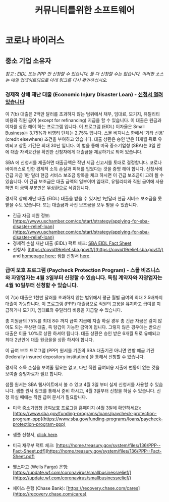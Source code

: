 ﻿---
title: 커뮤니티를위한 소프트웨어
layout: layout_home_ko
---

# 코로나 바이러스

<!--
## Thông tin cần thiết

Thông tin liên quan đến trạng thái của SARS-CoV-2 (COVID-19).

Phần này chưa được dịch sang ngôn ngữ của bạn.

## Cập nhật theo thời gian thực

Cập nhật về tình trạng của các thành phố khác nhau.

<details><summary>Tìm thông tin cập nhật cho thành phố của bạn.</summary>

### Cities
* [Chicago](#)
* [Los Angeles (LA)](#)
* [New York City (NYC)](#)
* [Washington D.C. (DC)](#)

</details>

<p></p>

-->
## 중소 기업 소유자

*참고 : EIDL 또는 PPP 만 신청할 수 있습니다. 둘 다 신청할 수는 없습니다. 이러한 소스는 매일 업데이트되므로 아래 링크를 다시 확인하십시오.*

### 경제적 상해 재난 대출 (Economic Injury Disaster Loan) - [신청서 열려 있습니다](https://covid19relief.sba.gov/#/)

<!-- <details><summary>Bấm vào đây để biết thêm chi tiết.</summary> -->
이 7(b) 대출은 2백만 달러를 초과하지 않는 범위에서 채무, 임대료, 모기지, 유틸리티 비용와 직원 급여 (except for refinancing) 지급을 할 수 있습니다. 이 대출은 원금과 이자를 상환 해야 하는 프로그램 입니다. 이 프로그램 (EIDL) 이자율은 Small Business는 3.75%과 비영리 단체는 2.75% 입니다. 스몰 비지니스 한에서 ‘기타 신용’ (credit elsewhere) 조건을 부여하고 있습니다. 대출 상환은 승인 받은 11개월 뒤로 유예되고 상환 기간은 최대 30년 입니다. 이 법을 통해 미국 중소기업청 (SBA)는 3일 안에 대출 자격요건을 확인한 신청자에게 대출금을 제공하기로 되어 있습니다.

SBA 에 신청서를 제출하면 대출금액은 작년 세금 신고서를 토대로 결정합니다. 코로나 바이러스로 인한 경제적 소득 손실과 피해를 입었다는 것을 증명 해야 합니다. 신청서에 긴급 자금 1만 달러 현금 서비스 보조금 항목을 체크 하시면 이 긴급 보조금이 고려 될 수 있습니다. 이 긴급 보조금은 대출 금액의 일부이며 임대료, 유틸리티와 직원 급여에 사용하면 이 금액 부분만은 무상환으로 삭감됩니다. 

경제적 상해 재난 대출 (EIDL) 대출을 받을 수 있지만 1만달러 현금 서비스 보조금을 못 받을 수도 있습니다. 또는 대출금과 사전 보조금을 모두 받을 수 있습니다. 

* 긴급 자금 지원 정보: [https://www.uschamber.com/co/start/strategy/applying-for-sba-disaster-relief-loan](https://www.uschamber.com/co/start/strategy/applying-for-sba-disaster-relief-loan)
* 경제적 손실 재난 대출 (EIDL) 팩트 체크: [SBA EIDL Fact Sheet](https://www.uschamber.com/co/start/strategy/applying-for-sba-disaster-relief-loan)
* 신청서: [https://covid19relief.sba.gov/#/](https://covid19relief.sba.gov/#/) and [homepage here](https://www.sba.gov/page/coronavirus-covid-19-small-business-guidance-loan-resources#section-header-2); 샘플 신청서 [here](https://drive.google.com/file/d/1xEyXtSi4FHOkV7OZLZG1vx2f2WovZtJC/view?usp=sharing).

<!-- </details> -->

<p></p>

### 급여 보호 프로그램 (Paycheck Protection Program) - 스몰 비즈니스와 자영업자는 4월 3일부터 신청할 수 있습니다. 독립 계약자와 자영업자는 4월 10일부터 신청할 수 있습니다.

<!-- <details><summary>Bấm vào đây để biết thêm chi tiết.</summary> -->
이 7(a) 대출은 1천만 달러를 초과하지 않는 범위에서 평균 월별 급여의 최대 2.5배까지 대출이 가능합니다. 이 프로그램 (PPP) 대출금으로 직원의 고용을 유지하고 급여를 지급하거나 모기지, 임대료와 유틸리티 비용을 지급할 수 있습니다. 

총 지원금의 75%를 최대 8주 까지 급여 지급에 지출 하실 경우 총 긴급 자금은 갚지 않아도 되는 무상환 대출, 즉 탕갑이 가능한 금액이 됩니다. 그렇지 않은 경우에는 받으신 대출은 이율 1.0%로 상환 하셔야 됩니다. 대출 상환은 승인 받은 6개월 뒤로 유예되고 최대 2년안에 대출 원금을을 상환 하셔야 합니다. 

이 급여 보호 프로그램 (PPP) 원서를 기존의 SBA 대출기관 아니면 연방 예금 기관 (federally insured depository institution) 을 통해서 신청할 수 있습니다. 

경제적 소득 손실을 보여줄 필요는 없고, 다만 직원 급여비용 지출에 변동이 없는 것을 보여줄 증빙자료가 필요 합니다. 

샘플 원서는 SBA 웹사이트에서 볼 수 있고 4월 3일 부터 실제 신청서를 사용할 수 있습니다. 샘플 원서 링크를 통해서 준비 하시고, 4월 3일부터 신청을 하실 수 있습니다. 신청 하실 때에는 직원 급여 문서가 필요합니다. 

* 미국 중소기업청 금여보호 프로그램 홈페이지 (4월 3일에 확인하세요):
[https://www.sba.gov/funding-programs/loans/paycheck-protection-program-ppp](https://www.sba.gov/funding-programs/loans/paycheck-protection-program-ppp)

* 샘플 신청서, [click here](https://home.treasury.gov/system/files/136/Paycheck-Protection-Program-Application-3-30-2020-v3.pdf).

* 미국 재무부 팩트 체크: [https://home.treasury.gov/system/files/136/PPP--Fact-Sheet.pdf](https://home.treasury.gov/system/files/136/PPP--Fact-Sheet.pdf)

* 웰스파고 (Wells Fargo) 은행: [https://update.wf.com/coronavirus/smallbusinessrelief/](https://update.wf.com/coronavirus/smallbusinessrelief/) 

* 체이스 은행 (Chase Bank): [https://recovery.chase.com/cares](https://recovery.chase.com/cares)

<!-- </details> -->

<p></p>

<!-- ## Recent Posts

Posts recently submitted to the site.

<ul>
  {% for post in site.posts limit:3 %}
    <li>
      <span>{{ post.date | date_to_string }}</span> &rarr; <a href="{{ post.url }}">{{ post.title }}</a>
    </li>
  {% endfor %}
</ul>

<br></br>
-->
